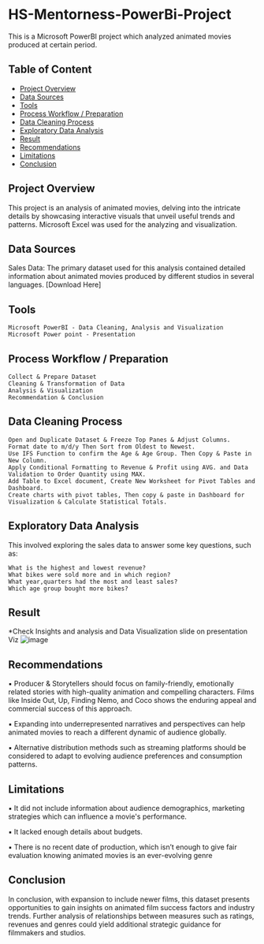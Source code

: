 # HS-Mentorness-PowerBi-Project
This is a Microsoft PowerBI project which analyzed animated movies produced at certain period.

## Table of Content

- [ Project Overview](#project-overview)
- [ Data Sources](#data-sources)
- [Tools](#tools)
- [Process Workflow / Preparation](Process-Workflow/-Preparation)
- [Data Cleaning Process](#data-cleaning-process)
- [Exploratory Data Analysis](#exploratory-data-analysis)
- [Result](#result)
- [Recommendations](#recommendations)
- [Limitations](#limitations)
- [Conclusion](#conclusion)


## Project Overview

This project is an analysis of animated movies, delving into the intricate details by showcasing interactive visuals that unveil useful trends and patterns.  Microsoft Excel was used for the analyzing and visualization.

## Data Sources

Sales Data: The primary dataset used for this analysis contained detailed information about animated movies produced by different studios in several languages.
[Download Here]

## Tools

    Microsoft PowerBI - Data Cleaning, Analysis and Visualization
    Microsoft Power point - Presentation

## Process Workflow / Preparation

    Collect & Prepare Dataset
    Cleaning & Transformation of Data
    Analysis & Visualization
    Recommendation & Conclusion

## Data Cleaning Process

    Open and Duplicate Dataset & Freeze Top Panes & Adjust Columns.
    Format date to m/d/y Then Sort from Oldest to Newest.
    Use IFS Function to confirm the Age & Age Group. Then Copy & Paste in New Column.
    Apply Conditional Formatting to Revenue & Profit using AVG. and Data Validation to Order Quantity using MAX.
    Add Table to Excel document, Create New Worksheet for Pivot Tables and Dashboard.
    Create charts with pivot tables, Then copy & paste in Dashboard for Visualization & Calculate Statistical Totals.

## Exploratory Data Analysis

This involved exploring the sales data to answer some key questions, such as:

    What is the highest and lowest revenue?
    What bikes were sold more and in which region?
    What year,quarters had the most and least sales?
    Which age group bought more bikes?

## Result

*Check Insights and analysis and Data Visualization slide on presentation Viz
![image](https://github.com/hanifasalihu/HS-Mentorness-PowerBi-Project/assets/157046638/7f36153c-aed5-4d8f-aa4d-fbec58bdb736)



## Recommendations

▪ Producer & Storytellers should focus on family-friendly, emotionally related stories with high-quality animation and compelling characters. Films like Inside Out,
  Up, Finding Nemo, and Coco shows the enduring appeal and commercial success of this approach.
  
▪ Expanding into underrepresented narratives and perspectives can help animated movies to reach a different dynamic of audience globally.

▪ Alternative distribution methods such as streaming platforms should be considered to adapt to evolving audience preferences and consumption patterns.


## Limitations

▪ It did not include information about audience demographics, marketing strategies which can influence a movie's performance.

▪ It lacked enough details about budgets.

▪ There is no recent date of production, which isn’t enough to give fair evaluation knowing animated movies is an ever-evolving genre



## Conclusion

In conclusion, with expansion to include newer films, this dataset presents opportunities to gain insights on animated film success factors and industry trends.
Further analysis of relationships between measures such as ratings, revenues and genres could yield additional strategic guidance for filmmakers and studios.
